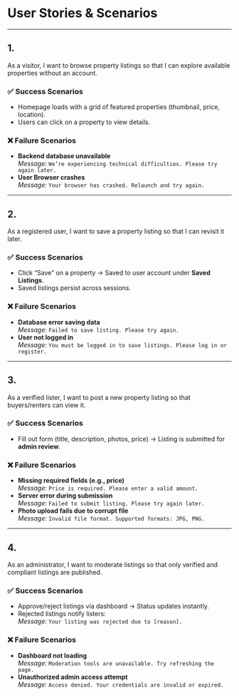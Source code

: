 # User Stories & Scenarios

---

## 1. 
As a visitor, I want to browse property listings so that I can explore available properties without an account.  

### ✅ Success Scenarios
- Homepage loads with a grid of featured properties (thumbnail, price, location).
- Users can click on a property to view details.

### ❌ Failure Scenarios
- **Backend database unavailable**  
  *Message:* `We’re experiencing technical difficulties. Please try again later.`  
- **User Browser crashes**  
  *Message:* `Your browser has crashed. Relaunch and try again.`  

---

## 2.  
As a registered user, I want to save a property listing so that I can revisit it later.  

### ✅ Success Scenarios
- Click “Save” on a property → Saved to user account under **Saved Listings**.
- Saved listings persist across sessions.

### ❌ Failure Scenarios
- **Database error saving data**  
  *Message:* `Failed to save listing. Please try again.`  
- **User not logged in**  
  *Message:* `You must be logged in to save listings. Please log in or register.`  

---

## 3.  
As a verified lister, I want to post a new property listing so that buyers/renters can view it.  

### ✅ Success Scenarios
- Fill out form (title, description, photos, price) → Listing is submitted for **admin review**.

### ❌ Failure Scenarios
- **Missing required fields (e.g., price)**  
  *Message:* `Price is required. Please enter a valid amount.`  
- **Server error during submission**  
  *Message:* `Failed to submit listing. Please try again later.`  
- **Photo upload fails due to corrupt file**  
  *Message:* `Invalid file format. Supported formats: JPG, PNG.`  

---

## 4.  
As an administrator, I want to moderate listings so that only verified and compliant listings are published.  

### ✅ Success Scenarios
- Approve/reject listings via dashboard → Status updates instantly.
- Rejected listings notify listers:  
  *Message:* `Your listing was rejected due to [reason].`

### ❌ Failure Scenarios
- **Dashboard not loading**  
  *Message:* `Moderation tools are unavailable. Try refreshing the page.`  
- **Unauthorized admin access attempt**  
  *Message:* `Access denied. Your credentials are invalid or expired.`  

